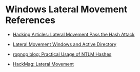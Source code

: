 # Windows Lateral Movement References

- [Hacking Articles: Lateral Movement Pass the Hash Attack](https://www.hackingarticles.in/lateral-movement-pass-the-hash-attack/)

- [Lateral Movement Windows and Active Directory](https://riccardoancarani.github.io/2019-10-04-lateral-movement-megaprimer/)

- [ropnop blog: Practical Usage of NTLM Hashes](https://blog.ropnop.com/practical-usage-of-ntlm-hashes/)

- [HackMag: Lateral Movement](https://hackmag.com/security/lateral-movement/)